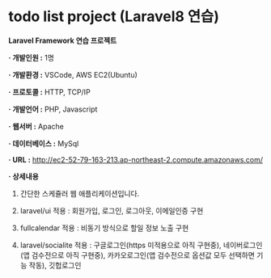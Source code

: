 # todo list project (Laravel8 연습)

**Laravel Framework 연습 프로젝트**

**· 개발인원 :** 1명

**· 개발환경 :** VSCode, AWS EC2(Ubuntu)

**· 프로토콜 :** HTTP, TCP/IP

**· 개발언어 :** PHP, Javascript

**· 웹서버 :** Apache

**· 데이터베이스 :** MySql

**· URL :** http://ec2-52-79-163-213.ap-northeast-2.compute.amazonaws.com/

**· 상세내용**

1. 간단한 스케쥴러 웹 애플리케이션입니다.

2. laravel/ui 적용 : 회원가입, 로그인, 로그아웃, 이메일인증 구현

3. fullcalendar 적용 : 비동기 방식으로 할일 정보 노출 구현

4. laravel/socialite 적용 : 구글로그인(https 미적용으로 아직 구현중), 네이버로그인(앱 검수전으로 아직 구현중), 카카오로그인(앱 검수전으로 옵션값 모두 선택하면 기능 작동), 깃헙로그인
